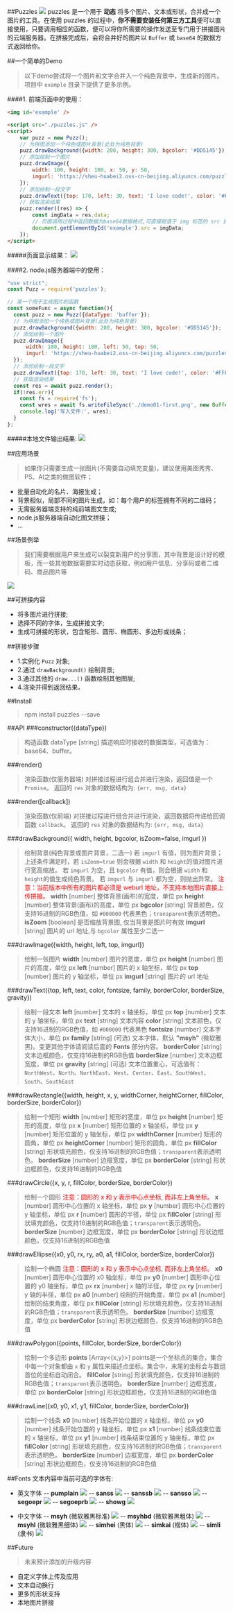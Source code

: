##Puzzles
![](https://sheu-huabei2.oss-cn-beijing.aliyuncs.com/puzzles_demo/logo-write.jpg)
puzzles 是一个用于 **动态** 将多个图片、文本或形状，合并成一个图片的工具。在使用 puzzles 的过程中，**你不需要安装任何第三方工具**便可以直接使用，只要调用相应的函数，便可以将你所需要的操作发送至专门用于拼接图片的云端服务器。在拼接完成后，会将合并好的图片以 `Buffer` 或 `base64` 的数据方式返回给你。

##一个简单的Demo
> 以下demo尝试将一个图片和文字合并入一个纯色背景中，生成新的图片。
> 项目中 `example` 目录下提供了更多示例。

####1. 前端页面中的使用：
``` html
<img id='example' />

<script src="./puzzles.js" />
<script>
	var puzz = new Puzz();
	// 为拼图添加一个纯色或图片背景(此处为纯色背景)
	puzz.drawBackground({width: 200, height: 300, bgcolor: '#DD5145'});
	// 添加绘制一个图片
	puzz.drawImage({
		width: 100, height: 100, x: 50, y: 50, 
		imgurl: 'https://sheu-huabei2.oss-cn-beijing.aliyuncs.com/puzzles_demo/js-logo.jpg',
	});
	// 添加绘制一段文字
	puzz.drawText({top: 170, left: 30, text: 'I love code!', color: '#FFF', fontsize: 25, family: 'msyh'});
	// 获取渲染结果
	puzz.render((res) => {
		const imgData = res.data;
		// 页面调用过程中返回数据为base64数据格式,可直接赋值于 img 标签的 src 属性
		document.getElementById('example').src = imgData;
	});
</script>
```
#####页面显示结果：
![](https://sheu-huabei2.oss-cn-beijing.aliyuncs.com/puzzles_demo/puzz-01.png)

####2. node.js服务器端中的使用：
```javascript
"use strict";
const Puzz = require('puzzles');

// 某一个用于生成图片的函数
const someFunc = async function(){
  const puzz = new Puzz({dataType: 'buffer'});
  // 为拼图添加一个纯色或图片背景(此处为纯色背景)
  puzz.drawBackground({width: 200, height: 300, bgcolor: '#DD5145'});
  // 添加绘制一个图片
  puzz.drawImage({
      width: 100, height: 100, left: 50, top: 50, 
      imgurl: 'https://sheu-huabei2.oss-cn-beijing.aliyuncs.com/puzzles_demo/js-logo.jpg',
  });
  // 添加绘制一段文字
  puzz.drawText({top: 170, left: 30, text: 'I love code!', color: '#FFF', fontsize: 25, family: 'msyh'});
  // 获取渲染结果
  const res = await puzz.render();
  if(!res.err){
    const fs = require('fs');
    const wres = await fs.writeFileSync('./demo01-first.png', new Buffer(res.data.data));
    console.log('写入文件:', wres);
  }
};
```
#####本地文件输出结果:
![](https://sheu-huabei2.oss-cn-beijing.aliyuncs.com/puzzles_demo/puzz-02.png)

##应用场景
> 如果你只需要生成一张图片(不需要自动填充变量)，建议使用美图秀秀、PS、AI之类的做图软件；

- 批量自动化的名片、海报生成；
- 背景相似，局部不同的图片生成，如：每个用户的标签拥有不同的二维码；
- 无需服务器端支持的纯前端图文生成;
- node.js服务器端自动化图文拼接；
- ...

##场景例举
> 我们需要根据用户来生成可以裂变新用户的分享图，其中背景是设计好的模板，而一些其他数据需要实时动态获取，例如用户信息、分享码或者二维码、商品图片等

![](https://sheu-huabei2.oss-cn-beijing.aliyuncs.com/puzzles_demo/Building.jpg)

##可拼接内容
- 将多图片进行拼接;
- 选择不同的字体，生成拼接文字;
- 生成可拼接的形状，包含矩形、圆形、椭圆形、多边形或线条；

##拼接步骤
- 1.实例化 `Puzz` 对象;
- 2.通过 `drawBackground()` 绘制背景;
- 3.通过其他的 `draw...()` 函数绘制其他图层;
- 4.渲染并得到返回结果。

##Install
> npm install puzzles --save

##API
###constructor({dataType})
> 构造函数
> dataType [string] 描述响应时接收的数据类型，可选值为：base64、buffer。

###render()
> 渲染函数(仅服务器端)
> 对拼接过程进行组合并进行渲染，返回值是一个 `Promise`。
> 返回的 `res` 对象的数据结构为: `{err, msg, data}`

###render([callback])
> 渲染函数(仅前端)
> 对拼接过程进行组合并进行渲染，返回数据将传递给回调函数 `callback`。
> 返回的 `res` 对象的数据结构为: `{err, msg, data}`

###drawBackground({ width, height, bgcolor, isZoom=false, imgurl })
> 绘制背景(纯色背景或图片背景，二选一)
> 若 `imgurl` 有值，则为图片背景；
> 上述条件满足时，若 `isZoom=true` 则会根据 `width` 和 `height`的值对图片进行宽高缩放。
> 若 `imgurl` 为空，且 `bgcolor` 有值，则会根据 `width` 和 `height`的值生成纯色背景。
> 若 `imgurl` 与 `imgurl` 都为空，则抛出异常。
> <font color=red>注意：当前版本中所有的图片都必须是 weburl 地址，不支持本地图片直接上传拼接。</font>
> **width** [number] 整体背景(画布)的宽度，单位 px
> **height** [number] 整体背景(画布)的高度，单位 px
> **bgcolor** [string] 背景颜色，仅支持16进制的RGB色值，如 `#000000` 代表黑色；`transparent`表示透明色。
> **isZoom** [boolean] 是否缩放背景图, 仅当背景是图片时有效
> **imgurl** [string] 图片的 url 地址,与 `bgcolor` 属性至少二选一

###drawImage({width, height, left, top, imgurl})
> 绘制一张图片
> **width** [number] 图片的宽度，单位 px
> **height** [number] 图片的高度，单位 px
> **left** [number] 图片的 x 轴坐标，单位 px
> **top** [number] 图片的 y 轴坐标，单位 px
> **imgurl** [string] 图片的 url 地址

###drawText({top, left, text, color, fontsize, family, borderColor, borderSize, gravity})
> 绘制一段文本
> **left** [number] 文本的 x 轴坐标，单位 px
> **top** [number] 文本的 y 轴坐标，单位 px
> **text** [string] 文本内容
> **color** [string] 文本颜色，仅支持16进制的RGB色值，如 `#000000` 代表黑色
> **fontsize** [number] 文本字体大小，单位 px
> **family** [string] (可选) 文本字体，默认 **"msyh"** (微软雅黑)。变更其他字体请阅读后面的 **Fonts** 部分内容。
> **borderColor** [string] 文本边框颜色，仅支持16进制的RGB色值
> **borderSize** [number] 文本边框宽度，单位 px
> **gravity** [string] (可选) 文本位置重心，可选值有：`NorthWest`、`North`、`NorthEast`、`West`、`Center`、`East`、`SouthWest`、`South`、`SouthEast`

###drawRectangle({width, height, x, y, widthCorner, heightCorner, fillColor, borderSize, borderColor})
> 绘制一个矩形
> **width** [number] 矩形的宽度，单位 px
> **height** [number] 矩形的高度，单位 px
> **x** [number] 矩形位置的 x 轴坐标，单位 px
> **y** [number] 矩形位置的 y 轴坐标，单位 px
> **widthCorner** [number] 矩形的圆角，单位 px
> **heightCorner** [number] 矩形的圆角，单位 px
> **fillColor** [string] 形状填充颜色，仅支持16进制的RGB色值；`transparent`表示透明色。
> **borderSize** [number] 边框宽度，单位 px
> **borderColor** [string] 形状边框颜色，仅支持16进制的RGB色值

###drawCircle({x, y, r, fillColor, borderSize, borderColor})
> 绘制一个圆形
> <font color=red>注意：圆形的 x 和 y 表示中心点坐标, 而非左上角坐标。</font>
> **x** [number] 圆形中心位置的 x 轴坐标，单位 px
> **y** [number] 圆形中心位置的 y 轴坐标，单位 px
> **r** [number] 圆形的半径，单位 px
> **fillColor** [string] 形状填充颜色，仅支持16进制的RGB色值；`transparent`表示透明色。
> **borderSize** [number] 边框宽度，单位 px
> **borderColor** [string] 形状边框颜色，仅支持16进制的RGB色值

###drawEllipse({x0, y0, rx, ry, a0, a1, fillColor, borderSize, borderColor})
> 绘制一个椭圆
> <font color=red>注意：圆形的 x 和 y 表示中心点坐标, 而非左上角坐标。</font>
> **x0** [number] 圆形中心位置的 x0 轴坐标，单位 px
> **y0** [number] 圆形中心位置的 y0 轴坐标，单位 px
> **rx** [number] x 轴的半径，单位 px
> **ry** [number] y 轴的半径，单位 px
> **a0** [number] 绘制的开始角度，单位 px
> **a1** [number] 绘制的结束角度，单位 px
> **fillColor** [string] 形状填充颜色，仅支持16进制的RGB色值；`transparent`表示透明色。
> **borderSize** [number] 边框宽度，单位 px
> **borderColor** [string] 形状边框颜色，仅支持16进制的RGB色值

###drawPolygon({points, fillColor, borderSize, borderColor})
> 绘制一个多边形
> **points** [Array<{x,y}>] points是一个坐标点的集合，集合中每一个对象都由 `x` 和 `y` 属性来描述点坐标。集合中，末尾的坐标会与数组首位的坐标自动闭合。
> **fillColor** [string] 形状填充颜色，仅支持16进制的RGB色值；`transparent`表示透明色。
> **borderSize** [number] 边框宽度，单位 px
> **borderColor** [string] 形状边框颜色，仅支持16进制的RGB色值


###drawLine({x0, y0, x1, y1, fillColor, borderSize, borderColor})
> 绘制一个线条
> **x0** [number] 线条开始位置的 x 轴坐标，单位 px
> **y0** [number] 线条开始位置的 y 轴坐标，单位 px
> **x1** [number] 线条结束位置的 x 轴坐标，单位 px
> **y1** [number] 线条结束位置的 y 轴坐标，单位 px
> **fillColor** [string] 形状填充颜色，仅支持16进制的RGB色值；`transparent`表示透明色。
> **borderSize** [number] 边框宽度，单位 px
> **borderColor** [string] 形状边框颜色，仅支持16进制的RGB色值

##Fonts
文本内容中当前可选的字体有:
- 英文字体
-- **pumplain**
![](https://sheu-huabei2.oss-cn-beijing.aliyuncs.com/puzzles_demo/en/pumplain.png)
-- **sanss**
![](https://sheu-huabei2.oss-cn-beijing.aliyuncs.com/puzzles_demo/en/sanss.png)
-- **sanssb**
![](https://sheu-huabei2.oss-cn-beijing.aliyuncs.com/puzzles_demo/en/sanssb.png)
-- **sansso**
![](https://sheu-huabei2.oss-cn-beijing.aliyuncs.com/puzzles_demo/en/sansso.png)
-- **segoepr**
![](https://sheu-huabei2.oss-cn-beijing.aliyuncs.com/puzzles_demo/en/segoepr.png)
-- **segoeprb**
![](https://sheu-huabei2.oss-cn-beijing.aliyuncs.com/puzzles_demo/en/segoeprb.png)
-- **showg**
![](https://sheu-huabei2.oss-cn-beijing.aliyuncs.com/puzzles_demo/en/showg.png)

- 中文字体
-- **msyh**  (微软雅黑标准)
![](https://sheu-huabei2.oss-cn-beijing.aliyuncs.com/puzzles_demo/zh/msyh.png)
-- **msyhbd**  (微软雅黑粗体)
![](https://sheu-huabei2.oss-cn-beijing.aliyuncs.com/puzzles_demo/zh/msyhbd.png)
-- **msyhl**  (微软雅黑细体)
![](https://sheu-huabei2.oss-cn-beijing.aliyuncs.com/puzzles_demo/zh/msyhl.png)
-- **simhei**  (黑体)
![](https://sheu-huabei2.oss-cn-beijing.aliyuncs.com/puzzles_demo/zh/simhei.png)
-- **simkai**  (楷体)
![](https://sheu-huabei2.oss-cn-beijing.aliyuncs.com/puzzles_demo/zh/simkai.png)
-- **simli**  (隶书)
![](https://sheu-huabei2.oss-cn-beijing.aliyuncs.com/puzzles_demo/zh/simli.png)


##Future
> 未来预计添加的升级内容

- 自定义字体上传及应用
- 文本自动换行
- 更多的形状支持
- 本地图片拼接
